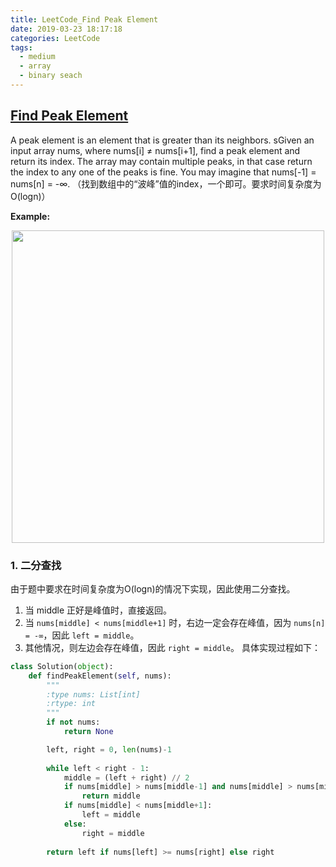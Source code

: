 ```yaml
---
title: LeetCode_Find Peak Element
date: 2019-03-23 18:17:18
categories: LeetCode
tags: 
  - medium
  - array
  - binary seach
---
```


## [Find Peak Element](https://leetcode.com/problems/find-peak-element/)

A peak element is an element that is greater than its neighbors. sGiven an input array nums, where nums[i] ≠ nums[i+1], find a peak element and return its index. The array may contain multiple peaks, in that case return the index to any one of the peaks is fine. You may imagine that nums[-1] = nums[n] = -∞.
（找到数组中的“波峰”值的index，一个即可。要求时间复杂度为O(logn)）

<!--more-->

**Example:** 

<div align=center>
	<img src="/images/leetcode_162.png" width = "500" align=center/>
</div>


### 1. 二分查找
由于题中要求在时间复杂度为O(logn)的情况下实现，因此使用二分查找。
1. 当 middle 正好是峰值时，直接返回。
2. 当 `nums[middle] < nums[middle+1]` 时，右边一定会存在峰值，因为 `nums[n] = -∞`，因此 `left = middle`。
3. 其他情况，则左边会存在峰值，因此 `right = middle`。
具体实现过程如下：

```python
class Solution(object):
    def findPeakElement(self, nums):
        """
        :type nums: List[int]
        :rtype: int
        """
        if not nums:
            return None

        left, right = 0, len(nums)-1
        
        while left < right - 1:
            middle = (left + right) // 2
            if nums[middle] > nums[middle-1] and nums[middle] > nums[middle+1]:
                return middle
            if nums[middle] < nums[middle+1]:
                left = middle
            else:
                right = middle
        
        return left if nums[left] >= nums[right] else right
```